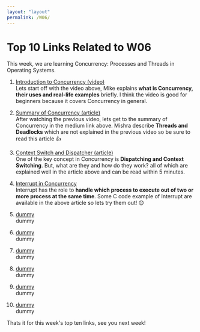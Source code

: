 ```yaml
---
layout: "layout"
permalink: /W06/
---
```


# Top 10 Links Related to W06
This week, we are learning Concurrency: Processes and Threads in Operating Systems.

1. [Introduction to Concurrency (video)](https://www.youtube.com/watch?v=iKtvNJQoCNw) <br>
   Lets start off with the video above, Mike explains **what is Concurrency, their uses and real-life examples** briefly. I think the video is good for beginners because it covers Concurrency in general.
   
2. [Summary of Concurrency (article)](https://medium.com/@akhandmishra/operating-system-threads-and-concurrency-aec2036b90f8) <br>
   After watching the previous video, lets get to the summary of Concurrency in the medium link above. Mishra describe **Threads and Deadlocks** which are not explained in the previous video so be sure to read this article 👍

3. [Context Switch and Dispatcher (article)](https://mycareerwise.com/content/context-switch-and-dispatcher/content/exam/nta-net/computer-science) <br>
   One of the key concept in Concurrency is **Dispatching and Context Switching**. But, what are they and how do they work? all of which are explained well in the article above and can be read within 5 minutes.

4. [Interrupt in Concurrency](https://www.allaboutcircuits.com/technical-articles/introduction-to-concurrency-interrupts-microcontrollers-embedded-systems/) <br>
   Interrupt has the role to **handle which process to execute out of two or more process at the same time**. Some C code example of Interrupt are available in the above article so lets try them out! 😊

5. [dummy](https://www.youtube.com) <br>
   dummy
   
6. [dummy](https://www.youtube.com) <br>
   dummy

7. [dummy](https://www.youtube.com) <br>
   dummy

8. [dummy](https://www.youtube.com/) <br>
   dummy

9. [dummy](https://www.youtube.com) <br>
   dummy
   
10. [dummy](https:/www.youtube.com) <br>
    dummy
    
Thats it for this week's top ten links, see you next week!
   


